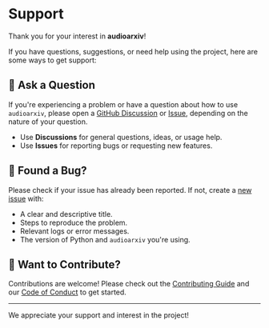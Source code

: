 # Support

Thank you for your interest in **audioarxiv**!

If you have questions, suggestions, or need help using the project, here are some ways to get support:

## 💬 Ask a Question

If you're experiencing a problem or have a question about how to use `audioarxiv`, please open a [GitHub Discussion](https://github.com/isaac-cf-wong/audioarxiv/discussions) or [Issue](https://github.com/isaac-cf-wong/audioarxiv/issues), depending on the nature of your question.

- Use **Discussions** for general questions, ideas, or usage help.
- Use **Issues** for reporting bugs or requesting new features.

## 🐛 Found a Bug?

Please check if your issue has already been reported. If not, create a [new issue](https://github.com/isaac-cf-wong/audioarxiv/issues/new/choose) with:

- A clear and descriptive title.
- Steps to reproduce the problem.
- Relevant logs or error messages.
- The version of Python and `audioarxiv` you're using.

## 🙋 Want to Contribute?

Contributions are welcome! Please check out the [Contributing Guide](CONTRIBUTING.md) and our [Code of Conduct](CODE_OF_CONDUCT.md) to get started.

---

We appreciate your support and interest in the project!
